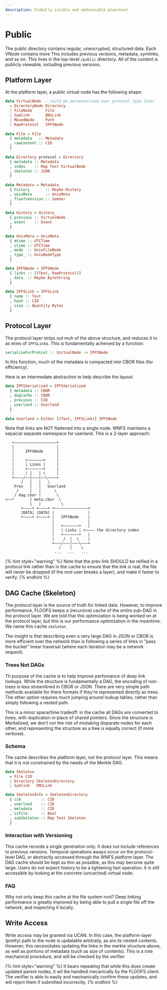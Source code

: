 ```yaml
---
description: Globally visible and addressable plaintext
---
```


# Public

The public directory contains regular, unencrypted, structured data. Each VNode contains more This includes previous versions, metadata, symlinks, and so on. This lives in the top-level `/public` directory. All of the content is publicly viewable, including previous versions.

## Platform Layer

At the platform layer, a public virtual node has the following shape:

```haskell
data VirtualNode -- could be paramaterized over protocol type later
  = DirectoryNode Directory
  | FileNode      File 
  | Symlink       DNSLink
  | MovedNode     Path
  | RawProtocol   IPFSNode
  
data File = File
  { metadata   :: Metadata
  , rawContent :: CID
  }
  
data Directory protocol = Directory
  { metadata :: Metadata
  , index    :: Map Text VirtualNode
  , skeleton :: JSON
  }
  
data Metadata = Metadata
  { history       :: Maybe History
  , unixMeta      :: UnixMeta
  , floofsVersion :: SemVer
  }
  
data History = History
  { previous :: VirtualNode
  , event    :: Event
  }
  
data UnixMeta = UnixMeta
  { mtime :: UTCTime
  , ctime :: UTCTime
  , mode  :: UnixFileMode
  , type_ :: UnixNodeType
  }

data IPFSNode = IPFSNode
  { links :: [(Text, RawProtocol)]
  , data_ :: Maybe ByteString
  }
  
data IPFSLink = IPFSLink
  { name :: Text
  , hash :: CID
  , size :: Quantity Bytes
  }
```

## Protocol Layer

The protocol layer strips out muh of the above structure, and reduces it to as eries of `IPFSLink`s. This is fundamentally acheived by a function:

```haskell
serializeForProtcol :: VirtualNode -> IPFSNode
```

In this function, much of the metadata is compacted into CBOR files \(for efficiency\).

Here is an intermedate abstraction to help describe the layout:

```haskell
data IPFSSerialized = IPFSSerialized
  { metadata :: CBOR
  , dagCache :: CBOR
  , previous :: CID
  , userland :: Userland
  }
  
data Userland = Either [(Text, IPFSLink)] IPFSNode
```

Note that links are NOT flattened into a single node. WNFS maintains a sepacial separate namespace for userland. This is a 2-layer approach:

```text
   +———————————————————+
   |                   |
   |     IPFSNode      |
   |                   |
   |     +———————+     |
   |     | Links |     |
   |     +———————+     |
   |     / |   | \     |
   +————/——|———|——\————+
       /   |   |   \
    Prev   |   |   Userland
     /     |   |      \
    / dag.cbor |       \ 
<——*       | meta.cbor  \
           |   |         \
       +————+ +————+ +———————————————+
       |DATA| |DATA| |               |
       +————+ +————+ |   IPFSNode    |
                     |               |
                     |   +———————+   |
                     |   | Links | <———— the directory index
                     |   +———————+   |
                     |    /  |  \    |
                     +———/———|———\———+
                        /    |    \
                      ...   ...   ...
```

{% hint style="warning" %}
Note that the prev link SHOULD be reified in a protocol link rather than in the cache to ensure that the link is real, the file will never be dropped \(if the root user breaks a layer\), and make it faster to verify.
{% endhint %}

## DAG Cache \(Skeleton\)

The protocol layer is the source of truth for linked data. However, to improve performance, FLOOFS keeps a \(recursive\) cache of the entire sub-DAG in the protocol layer. We are told that this optimization is being worked on at the protocol layer, but this is our performance optimization in the meantime. We name this cache `skeleton`

The insight is that describing even a very large DAG in JSON or CBOR is more efficient over the network than is following a series of links in ”pass the bucket” linear traversal \(where each iteration may be a network request\).

### Trees Not DAGs

Th purpose of the cache is to help improve perfomance of deep link lookups. While the structure is fundamentally a DAG, the encoding of non-trees is less streamlined in CBOR or JSON. There are very simple path methods available for there formats if they’re represented directly as trees. The other option requires much jumping around lookup tables, rather than simply following a nested path.

This is a minor space/time tradeoff: in the cache all DAGs are converted to trees, with duplication in place of shared pointers. Since the structure is Merkelized, we don’t run the risk of mistaking disparate nodes for each other, and representing the structure as a tree is equally correct \(if more verbose\).

### Schema

The cache describes the platform layer, not the protocol layer. This means that it is not constrained by the needs of the Merkle DAG.

```haskell
data Skeleton
  = File CID
  | Directory SkeletonDirectory
  | Symlink   DNSLink

data SkeletonInfo = SkeletonDirectory
  { cid         :: CID
  , userland    :: CID
  , metadata    :: CID
  , isFile      :: Bool
  , subSkeleton :: Map Text Skeleton
  }
```

### Interaction with Versioning

This cache records a single generation only. It does not include references to previous versions. Temporal operations aways occur on the protocol-level DAG, or abstractly accessed through the WNFS platform layer. The DAG cache should be kept as thin as possible, as this may become quite large. Users do not expect history to be a  lightening fast operation. It is still accessible by looking at the concrete \(uncached\) virtual node.

### FAQ

Why not only keep this cache at the file system root? Deep linking performance is greatly improved by being able to pull a single file off the network, and inspecting it locally.

## Write Access

Write access may be granted via UCAN. In this case, the platform-layer \(pretty\) path to the node is updatable arbitraily, as are its nested contents. However, this necessitates updating the links in the merkle structure above, as well as portions of metadata \(such as size of contents\). This is a rote mechanical procedure, and will be checked by the verifier.

{% hint style="warning" %}
It bears repeating that while this does create updated parent nodes, it wil lbe handled mecanically by the FLOOFS client. The verifier is able to easily and mechanically confirm these updates, and will reject them if submitted incorrectly.
{% endhint %}

